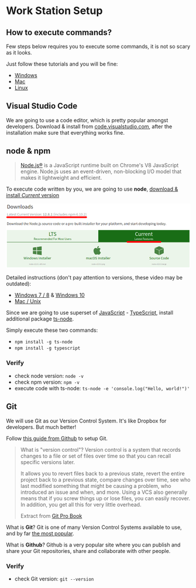 # Work Station Setup

## How to execute commands?

Few steps below requires you to execute some commands, it is not so scary as it looks. 

Just follow these tutorials and you will be fine: 

 - [Windows](https://www.youtube.com/watch?v=MBBWVgE0ewk)
 - [Mac](https://www.youtube.com/watch?v=5XgBd6rjuDQ)
 - [Linux](https://www.youtube.com/watch?v=2FiQSLdnBqA)

## Visual Studio Code

We are going to use a code editor, which is pretty popular amongst developers. Download & install from [code.visualstudio.com](https://code.visualstudio.com), after the installation make sure that everything works fine.

## node & npm

> [Node.js®](https://nodejs.org) is a JavaScript runtime built on Chrome's V8 JavaScript engine. Node.js uses an event-driven, non-blocking I/O model that makes it lightweight and efficient.

To execute code written by you, we are going to use **node**, [download & install *Current* version](https://nodejs.org/en/download)

![install node](./assets/node-install.png)

Detailed instructions (don't pay attention to versions, these video may be outdated):

 - [Windows 7 / 8](https://www.youtube.com/watch?v=YL0Yk5GBxUE) & [Windows 10](https://www.youtube.com/watch?v=gHuIKptS0Qg)
 - [Mac / Unix](https://www.youtube.com/watch?v=wREima9e6vk)

Since we are going to use superset of [JavaScript](https://developer.mozilla.org/en-US/docs/Web/JavaScript) - [TypeScript](https://www.typescriptlang.org/), install additional package [ts-node](https://www.npmjs.com/package/ts-node).

Simply execute these two commands:

 - `npm install -g ts-node`
 - `npm install -g typescript` 

### Verify

 - check node version: `node -v`
 - check npm version: `npm -v`
 - execute code with ts-node: `ts-node -e 'console.log("Hello, world!")'`

## Git

We will use Git as our Version Control System. It's like Dropbox for developers. But much better!

Follow [this guide from Github](https://help.github.com/en/articles/set-up-git#setting-up-git) to setup Git.

> What is "version control"? Version control is a system that records changes to a file or set of files over time so that you can recall specific versions later.
> 
> It allows you to revert files back to a previous state, revert the entire project back to a previous state, compare changes over time, see who last modified something that might be causing a problem, who introduced an issue and when, and more. Using a VCS also generally means that if you screw things up or lose files, you can easily recover. In addition, you get all this for very little overhead.
>
> Extract from [Git Pro Book](https://git-scm.com/book/en/v2/Getting-Started-About-Version-Control)

What is **Git**? Git is one of many Version Control Systems available to use, and by far [the most popular](https://insights.stackoverflow.com/survey/2015#tech-sourcecontrol).

What is **Github**? Github is a very popular site where you can publish and share your Git repositories, share and collaborate with other people.

### Verify

 - check Git version: `git --version`